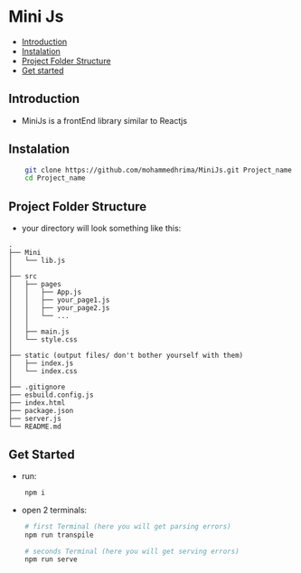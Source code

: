 
# Mini Js

* [Introduction](#Introduction)
* [Instalation](#Instalation)
* [Project Folder Structure](#Project_Folder_Structure)
* [Get started](#Get_started)

## Introduction
+ MiniJs is a frontEnd library similar to Reactjs

## Instalation
```bash
    git clone https://github.com/mohammedhrima/MiniJs.git Project_name
    cd Project_name
```

## Project Folder Structure
* your directory will look something like this:
```
.
├── Mini
│   └── lib.js
│
├── src
│   ├── pages
│   │   ├── App.js
│   │   ├── your_page1.js
│   │   ├── your_page2.js
│   │   └── ... 
│   │
│   ├── main.js
│   └── style.css
│
├── static (output files/ don't bother yourself with them)
│   ├── index.js
│   └── index.css
│
├── .gitignore
├── esbuild.config.js
├── index.html
├── package.json
├── server.js
└── README.md
```

## Get Started
* run:
```bash
    npm i
```

* open 2 terminals:
```bash
    # first Terminal (here you will get parsing errors)
    npm run transpile
```
```bash
    # seconds Terminal (here you will get serving errors)
    npm run serve
```
